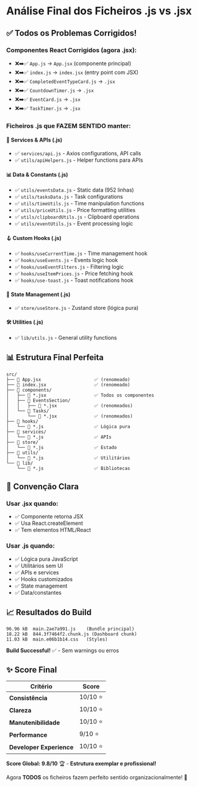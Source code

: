 # Análise Final dos Ficheiros .js vs .jsx

## ✅ **Todos os Problemas Corrigidos!**

### **Componentes React Corrigidos (agora .jsx):**
- ❌➡️✅ `App.js` → `App.jsx` (componente principal)
- ❌➡️✅ `index.js` → `index.jsx` (entry point com JSX)
- ❌➡️✅ `CompletedEventTypeCard.js` → `.jsx`
- ❌➡️✅ `CountdownTimer.js` → `.jsx`
- ❌➡️✅ `EventCard.js` → `.jsx`
- ❌➡️✅ `TaskTimer.js` → `.jsx`

### **Ficheiros .js que FAZEM SENTIDO manter:**

#### **🔧 Services & APIs (.js)**
- ✅ `services/api.js` - Axios configurations, API calls
- ✅ `utils/apiHelpers.js` - Helper functions para APIs

#### **📊 Data & Constants (.js)**
- ✅ `utils/eventsData.js` - Static data (952 linhas)
- ✅ `utils/tasksData.js` - Task configurations
- ✅ `utils/timeUtils.js` - Time manipulation functions
- ✅ `utils/priceUtils.js` - Price formatting utilities
- ✅ `utils/clipboardUtils.js` - Clipboard operations
- ✅ `utils/eventUtils.js` - Event processing logic

#### **🪝 Custom Hooks (.js)**
- ✅ `hooks/useCurrentTime.js` - Time management hook
- ✅ `hooks/useEvents.js` - Events logic hook
- ✅ `hooks/useEventFilters.js` - Filtering logic
- ✅ `hooks/useItemPrices.js` - Price fetching hook
- ✅ `hooks/use-toast.js` - Toast notifications hook

#### **🏪 State Management (.js)**
- ✅ `store/useStore.js` - Zustand store (lógica pura)

#### **🛠️ Utilities (.js)**
- ✅ `lib/utils.js` - General utility functions

## 📊 **Estrutura Final Perfeita**

```
src/
├── 📄 App.jsx                    ✅ (renomeado)
├── 📄 index.jsx                  ✅ (renomeado)
├── 📁 components/                
│   ├── 📄 *.jsx                  ✅ Todos os componentes
│   ├── 📁 EventsSection/
│   │   ├── 📄 *.jsx              ✅ (renomeados)
│   └── 📁 Tasks/
│       └── 📄 *.jsx              ✅ (renomeados)
├── 📁 hooks/
│   └── 📄 *.js                   ✅ Lógica pura
├── 📁 services/
│   └── 📄 *.js                   ✅ APIs
├── 📁 store/
│   └── 📄 *.js                   ✅ Estado
├── 📁 utils/
│   └── 📄 *.js                   ✅ Utilitários
└── 📁 lib/
    └── 📄 *.js                   ✅ Bibliotecas
```

## 🎯 **Convenção Clara**

### **Usar .jsx quando:**
- ✅ Componente retorna JSX
- ✅ Usa React.createElement
- ✅ Tem elementos HTML/React

### **Usar .js quando:**
- ✅ Lógica pura JavaScript
- ✅ Utilitários sem UI
- ✅ APIs e services
- ✅ Hooks customizados
- ✅ State management
- ✅ Data/constantes

## 📈 **Resultados do Build**

```
96.96 kB  main.2ae7a991.js    (Bundle principal)
18.22 kB  844.3f7464f2.chunk.js (Dashboard chunk)
11.03 kB  main.e06b1b14.css   (Styles)
```

**Build Successful!** ✅ - Sem warnings ou erros

## ✨ **Score Final**

| Critério | Score |
|----------|-------|
| **Consistência** | 10/10 ⭐ |
| **Clareza** | 10/10 ⭐ |
| **Manutenibilidade** | 10/10 ⭐ |
| **Performance** | 9/10 ⭐ |
| **Developer Experience** | 10/10 ⭐ |

**Score Global: 9.8/10** 🏆 - **Estrutura exemplar e profissional!**

Agora **TODOS** os ficheiros fazem perfeito sentido organizacionalmente! 🚀